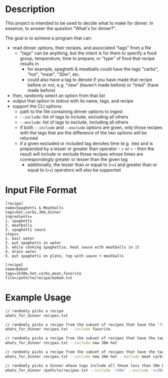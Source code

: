 # Description

This project is intended to be used to decide what to make for dinner. In essence, to answer the question "What's for dinner?".

The goal is to achieve a program that can:

-   read dinner options, their recipes, and associated "tags" from a file
    -   "tags" can be anything, but the intent is for them to specify a food group, temperature, time to prepare, or "type" of food that recipe results in
        -   for example, spaghetti & meatballs could have the tags "carbs", "hot", "meat", "30m", etc.
        -   could also have a tag to denote if you have made that recipe before or not, e.g. "new" (haven't made before) or "tried" (have made before)
-   then, randomly select an option from that list
-   output that option to stdout with its name, tags, and recipe
-   support the CLI options:
    -   path to the file containing dinner options to ingest
    -   `--include`: list of tags to include, excluding all others
    -   `--exclude`: list of tags to exclude, including all others
    -   if both `--include` and `--exclude` options are given, only those recipes with the tags that are the difference of the two options will be returned
    -   if a given excluded or included tag denotes time (e.g. `30m`) and is prepended by a lesser or greater than operator - `<` or `>` - then the result will include or exclude those recipes whose times are correspondingly greater or lesser than the given tag
        -   additionally, the lesser than or equal to (`<=`) and greater than or equal to (`>=`) operators will also be supported

# Input File Format

```
[recipe]
name=Spaghetti & Meatballs
tags=hot,carbs,30m,dinner
ingredients=
1. spaghetti
2. meatballs
3. spaghetti sauce
steps=
1. boil water
2. put spaghetti in water
3. while cooking spaghettie, heat sauce with meatballs in it
4. drain water
5. put spaghetti on plate, top with sauce + meatballs

[recipe]
name=Baked
tags=1h30m,hot,carbs,meat,favorite
file=/path/to/recipe/baked.txt
```

# Example Usage

```bash
// randomly picks a recipe
whats_for_dinner recipes.txt

// randomly picks a recipe from the subset of recipes that have the "favorite" tag
whats_for_dinner recipes.txt --include favorite

// randomly picks a recipe from the subset of recipes that have the tags ("new" OR "30m" OR "hot")
whats_for_dinner recipes.txt --include new 30m hot

// randomly picks a recipe from the subset of recipes that have the tags ("new" OR "30m" OR "hot") AND NOT ("meat" OR "carbs")
whats_for_dinner recipes.txt --include new 30m hot --exclude meat carbs

// randomly picks a dinner whose tags include all those less than 30m but not equal to or greater than 30m
whats_for_dinner /path/to/recipes.txt --include '<30m' --exclude '>=30m'
```
